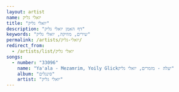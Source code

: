 ```yaml
---
layout: artist
name: יואלי גליק
title: "יואלי גליק"
description: "דף האמן יואלי גליק"
keywords: "שירים, מוזיקה, יואלי גליק"
permalink: /artists/יואלי-גליק/
redirect_from:
  - /artists/list/יואלי גליק
songs:
  - number: "33096"
    name: "Ya'ala - Mezamrim, Yoily Glickיעלה - מזמרים, יואלי גליק"
    album: "סינגלים"
    artist: "יואלי גליק"
---
```

